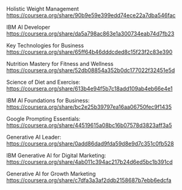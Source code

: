 Holistic Weight Management
https://coursera.org/share/90b9e59e399edd74ece22a7dba546fac

IBM AI Developer
https://coursera.org/share/da5a798ac863e1a300734eab74d7fb23

Key Technologies for Business
https://coursera.org/share/65ff64b46dddcded8c15f23f2c83e390

Nutrition Mastery for Fitness and Wellness
https://coursera.org/share/52db08854a352b0dc177022f32451e5d

Science of Diet and Exercise:
https://coursera.org/share/613b4e94f5b7c18add109ab4eb66e4e1

IBM AI Foundations for Business:
https://coursera.org/share/bc2e25b39797ea16aa06750fec9f1435

Google Prompting Essentials:
https://coursera.org/share/44519615a08bc16b07578d3823aff3a5

Generative AI Leader:
https://coursera.org/share/0add86dad9fda59d8e9d7c351c0fb528

IBM Generative AI for Digital Marketing:
https://coursera.org/share/4ab011c394ac217b24d6ed5bc1b391cd

Generative AI for Growth Marketing
https://coursera.org/share/c7dfa3a3af2ddb2158687b7ebb6edcfa
